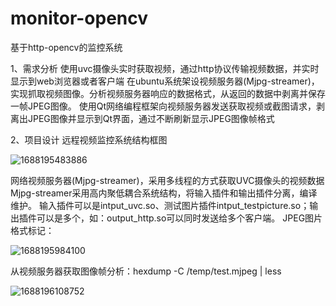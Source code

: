 # monitor-opencv
基于http-opencv的监控系统

1、需求分析
使用uvc摄像头实时获取视频，通过http协议传输视频数据，并实时显示到web浏览器或者客户端
在ubuntu系统架设视频服务器(Mjpg-streamer)，实现抓取视频图像。分析视频服务器响应的数据格式，从返回的数据中剥离并保存一帧JPEG图像。
使用Qt网络编程框架向视频服务器发送获取视频或截图请求，剥离出JPEG图像并显示到Qt界面，通过不断刷新显示JPEG图像帧格式

2、项目设计
远程视频监控系统结构框图
  
![1688195483886](https://github.com/X9475/monitor-opencv/assets/102901627/4cec6cb9-e55e-43fd-8d34-1f89b051c2d5)


网络视频服务器(Mjpg-streamer)，采用多线程的方式获取UVC摄像头的视频数据
Mjpg-streamer采用高内聚低耦合系统结构，将输入插件和输出插件分离，编译维护。
输入插件可以是intput_uvc.so、测试图片插件intput_testpicture.so；输出插件可以是多个，如：output_http.so可以同时发送给多个客户端。
JPEG图片格式标记：

![1688195984100](https://github.com/X9475/monitor-opencv/assets/102901627/48602534-08b9-45bc-b4d5-96b6fdec4b20)


从视频服务器获取图像帧分析：hexdump -C /temp/test.mjpeg | less

![1688196108752](https://github.com/X9475/monitor-opencv/assets/102901627/42f9aad3-c9c8-4507-a2f8-acc28f58fce6)
  

